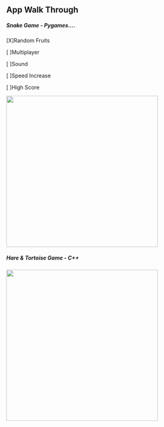 ## App Walk Through

##### Snake Game - Pygames....

[X]Random Fruits 

[ ]Multiplayer

[ ]Sound

[ ]Speed Increase

[ ]High Score

<img src= "http://g.recordit.co/E2V1VvO1Ox.gif"  width=400></br>

##### Hare & Tortoise Game - C++
<img src="http://g.recordit.co/6qyvimPDdV.gif" width=400><br>
